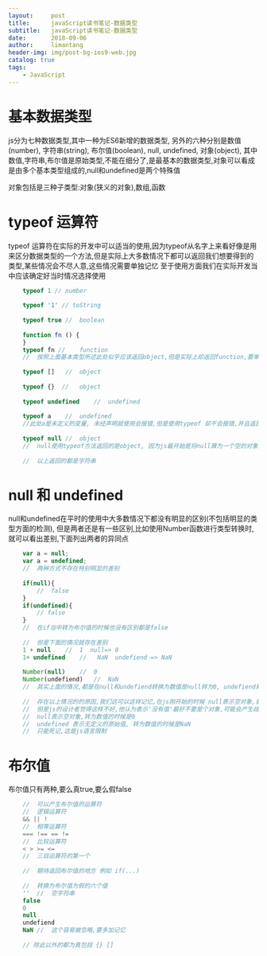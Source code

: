 ```yaml
---
layout:     post
title:      javaScript读书笔记-数据类型
subtitle:   javaScript读书笔记-数据类型
date:       2018-09-06
author:     limantang
header-img: img/post-bg-ios9-web.jpg
catalog: true
tags:
    - JavaScript
---
```

# 基本数据类型

js分为七种数据类型,其中一种为ES6新增的数据类型,
另外的六种分别是数值(number), 字符串(string), 布尔值(boolean), null, undefined, 对象(object),
其中数值,字符串,布尔值是原始类型,不能在细分了,是最基本的数据类型,对象可以看成是由多个基本类型组成的,null和undefined是两个特殊值


对象包括是三种子类型:对象(狭义的对象),数组,函数

# typeof 运算符
typeof 运算符在实际的开发中可以适当的使用,因为typeof从名字上来看好像是用来区分数据类型的一个方法,但是实际上大多数情况下都可以返回我们想要得到的类型,某些情况会不尽人意,这些情况需要单独记忆
至于使用方面我们在实际开发当中应该确定好当时情况选择使用

```js
    typeof 1 // number
    
    typeof '1' // toString
    
    typeof true //  boolean
    
    function fn () {
    }
    typeof fn //    function 
    //  按照上面基本类型所述此处似乎应该返回object,但是实际上却返回function,要单独记忆
    
    typeof []   //  object
    
    typeof {}  //   object
    
    typeof undefined    //  undefined
    
    typeof a    //  undefined
    //此处a是未定义的变量, 未经声明就使用会报错,但是使用typeof 却不会报错,并且返回undefined
    
    typeof null //  object
    //  null使用typeof方法返回的是object, 因为js最开始是将null算为一个空的对象,所以返回object,也需要单独记忆
    
    //  以上返回的都是字符串
```

# null 和 undefined

null和undefined在平时的使用中大多数情况下都没有明显的区别(不包括明显的类型方面的检测),
但是两者还是有一些区别,比如使用Number函数进行类型转换时,就可以看出差别,下面列出两者的异同点

```js
    var a = null;
    var a = undefined;
    //  两种方式不存在特别明显的差别
    
    if(null){
        //  false
    }
    if(undefined){
        // false
    }
    //  在if当中转为布尔值的时候也没有区别都是false
    
    //  但是下面的情况就存在差别
    1 + null    //  1  null=> 0
    1+ undefined    //   NaN  undefiend => NaN
    
    Number(null)    //  0
    Number(undefiend)   //  NaN
    //  其实上面的情况,都是在null和undefiend转换为数值是null转为0, undefiend转为NaN
    
    //  存在以上情况的的原因,我们这可以这样记忆,在js刚开始的时候 null表示空对象,表示没有值,和java一样,转为数值的时候是0, 
    //  但是js的设计者觉得这样不好,他认为表示'没有值'最好不要是个对象,可能会产生歧义,所以就添加了一个undefiend来表示没有值
    //  null表示空对象,转为数值的时候是0 
    //  undefined 表示无定义的原始值, 转为数值的时候是NaN
    //  只能死记,这是js语言限制
```

# 布尔值

布尔值只有两种,要么真true,要么假false

```js
    //  可以产生布尔值的运算符
    //  逻辑运算符
    && || !
    //  相等运算符
    === !== == !=
    //  比较运算符
    < > >= <=
    //  三目运算符的第一个
    
    //  期待返回布尔值的地方 例如 if(...)
    
    //  转换为布尔值为假的六个值
    ''  //  空字符串
    false
    0
    null
    undefiend
    NaN //  这个容易被忽略,要多加记忆
    
    // 除此以外的都为真包括 {} []
```
